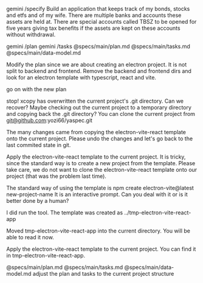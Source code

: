 gemini /specify Build an application that keeps track of my bonds, stocks and etfs and of my wife. There are multiple banks and accounts these assets are held at. There are special accounts called TBSZ to be opened for five years giving tax benefits if the assets are kept on these accounts without withdrawal.

gemini /plan
gemini /tasks
@specs/main/plan.md @specs/main/tasks.md @specs/main/data-model.md 

Modify the plan since we are about creating an electron project. It is not split to backend and frontend. 
Remove the backend and frontend dirs and look for an electron template with typescript, react and vite.

go on with the new plan

stop! xcopy has overwritten the current project's .git directory. Can we recover? 
Maybe checking out the current project to a temporary directory and copying back the .git directory? 
You can clone the current project from git@github.com:yozi66/yaspec.git

The many changes came from copying the electron-vite-react template onto the current project.
Please undo the changes and let's go back to the last commited state in git.

Apply the electron-vite-react template to the current project. 
It is tricky, since the standard way is to create a new project from the template. 
Please take care, we do not want to clone the electron-vite-react template onto our project (that was the problem last time). 

The standard way of using the template is npm create electron-vite@latest new-project-name 
It is an interactive prompt. Can you deal with it or is it better done by a human?

I did run the tool. The template was created as ../tmp-electron-vite-react-app  

Moved tmp-electron-vite-react-app into the current directory. You will be able to read it now.

Apply the electron-vite-react template to the current project. You can find it in tmp-electron-vite-react-app.

 @specs/main/plan.md @specs/main/tasks.md @specs/main/data-model.md
 adjust the plan and tasks to the current project structure
 